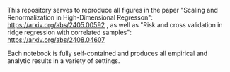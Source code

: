 
This repository serves to reproduce all figures in the paper "Scaling and Renormalization in High-Dimensional Regresson": https://arxiv.org/abs/2405.00592 , as well as "Risk and cross validation in ridge regression with correlated samples": https://arxiv.org/abs/2408.04607

Each notebook is fully self-contained and produces all empirical and analytic results in a variety of settings. 

